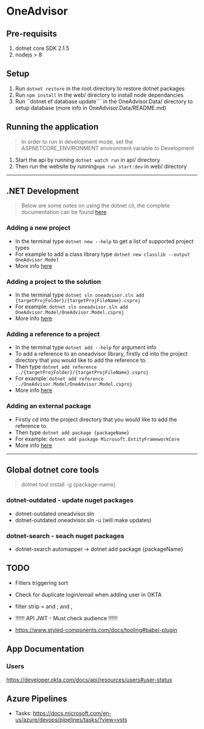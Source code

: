 # OneAdvisor

## Pre-requisits

1. dotnet core SDK 2.1.5
1. nodejs > 8

## Setup

1. Run `dotnet restore` in the root directory to restore dotnet packages
1. Run `npm install` in the web/ directory to install node dependancies
1. Run ``dotnet ef database update``` in the OneAdvisor.Data/ directory to setup database (more info in OneAdvisor.Data/README.md)

## Running the application

> In order to run in development mode, set the ASPNETCORE_ENVIRONMENT environment variable to Development

1. Start the api by running `dotnet watch run` in api/ directory
1. Then run the website by running`npm run start:dev` in web/ directory

---

## .NET Development

> Below are some notes on using the dotnet cli, the complete documentation can be found [here](https://docs.microsoft.com/en-us/dotnet/core/tools/index?tabs=netcore2x)

### Adding a new project

- In the terminal type `dotnet new --help` to get a list of supported project types
- For example to add a class library type `dotnet new classlib --output OneAdvisor.Model`
- More info [here](https://docs.microsoft.com/en-us/dotnet/core/tools/dotnet-new?tabs=netcore21)

### Adding a project to the solution

- In the terminal type `dotnet sln oneadvisor.sln add {targetProjFolder}/{targetProjFileName}.csproj`
- For example: `dotnet sln oneadvisor.sln add OneAdvisor.Model/OneAdvisor.Model.csproj`
- More info [here](https://docs.microsoft.com/en-us/dotnet/core/tools/dotnet-sln)

### Adding a reference to a project

- In the terminal type `dotnet add --help` for argument info
- To add a reference to an oneadvisor library, firstly cd into the project directory that you would like to add the reference to.
- Then type `dotnet add reference ../{targetProjFolder}/{targetProjFileName}.csproj`
- For example: `dotnet add reference ../OneAdvisor.Model/OneAdvisor.Model.csproj`
- More info [here](https://docs.microsoft.com/en-us/dotnet/core/tools/dotnet-add-reference)

### Adding an external package

- Firstly cd into the project directory that you would like to add the reference to.
- Then type `dotnet add package {packageName}`
- For example: `dotnet add package Microsoft.EntityFrameworkCore`
- More info [here](https://docs.microsoft.com/en-us/dotnet/core/tools/dotnet-add-package)

---

## Global dotnet core tools

> dotnet tool install -g {package-name}

### dotnet-outdated - update nuget packages

- dotnet-outdated oneadvisor.sln
- dotnet-outdated oneadvisor.sln -u (will make updates)

### dotnet-search - seach nuget packages

- dotnet-search automapper
  -> dotnet add package {packageName}

## TODO

- Filters triggering sort
- Check for duplicate login/email when adding user in OKTA
- filter strip = and ; and ,
- !!!!!! API JWT - Must check audience !!!!!!

- https://www.styled-components.com/docs/tooling#babel-plugin

## App Documentation

### Users

https://developer.okta.com/docs/api/resources/users#user-status

## Azure Pipelines

- Tasks: https://docs.microsoft.com/en-us/azure/devops/pipelines/tasks/?view=vsts
